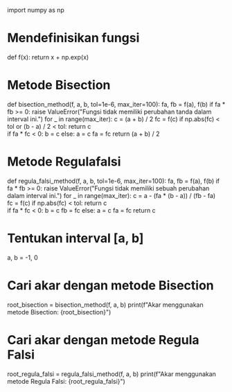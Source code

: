import numpy as np
# Mendefinisikan fungsi
def f(x):
    return x + np.exp(x)

# Metode Bisection
def bisection_method(f, a, b, tol=1e-6, max_iter=100):
    fa, fb = f(a), f(b)
    if fa * fb >= 0:
        raise ValueError("Fungsi tidak memiliki perubahan tanda dalam interval ini.")
    for _ in range(max_iter):
        c = (a + b) / 2
        fc = f(c)
        if np.abs(fc) < tol or (b - a) / 2 < tol:
            return c  
        if fa * fc < 0:
            b = c
        else:
            a = c
            fa = fc
    return (a + b) / 2 

# Metode Regulafalsi
def regula_falsi_method(f, a, b, tol=1e-6, max_iter=100):
    fa, fb = f(a), f(b)
    if fa * fb >= 0:
        raise ValueError("Fungsi tidak memiliki sebuah perubahan dalam interval ini.")
    for _ in range(max_iter):
        c = a - (fa * (b - a)) / (fb - fa)  
        fc = f(c)
        if np.abs(fc) < tol:
            return c  
        if fa * fc < 0:
            b = c
            fb = fc
        else:
            a = c
            fa = fc
    return c  

# Tentukan interval [a, b]
a, b = -1, 0

# Cari akar dengan metode Bisection
root_bisection = bisection_method(f, a, b)
print(f"Akar menggunakan metode Bisection: {root_bisection}")

# Cari akar dengan metode Regula Falsi
root_regula_falsi = regula_falsi_method(f, a, b)
print(f"Akar menggunakan metode Regula Falsi: {root_regula_falsi}")
